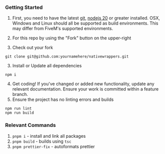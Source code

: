 ### Getting Started

1. First, you need to have the latest [git](https://docs.github.com/en/get-started/getting-started-with-git/set-up-git#setting-up-git), [nodejs 20](https://nodejs.org/) or greater installed. OSX, Windows and Linux should all be supported as build environments. This may differ from FiveM's supported environments.

1. For this repo by using the "Fork" button on the upper-right
2. Check out your fork
```
git clone git@github.com:yournamehere/nativewrappers.git
```
3. Install or Update all dependencies
```
npm i
```
4. Get coding! If you've changed or added new functionality, update any relevant documentation. Ensure your work is committed within a feature branch.
5. Ensure the project has no linting errors and builds
```
npm run lint
npm run build
```

### Relevant Commands
1. `pnpm i` - install and link all packages
2. `pnpm build` - builds using `tsc`
3. `pnpm prettier-fix` - autoformats prettier
